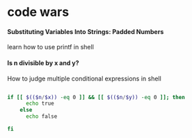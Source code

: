 # code wars

#### Substituting Variables Into Strings: Padded Numbers

learn how to use printf in shell

#### Is n divisible by x and y?
How to judge multiple conditional expressions in shell

```bash

if [[ $(($n/$x)) -eq 0 ]] && [[ $(($n/$y)) -eq 0 ]]; then
      echo true
    else
      echo false

fi
```